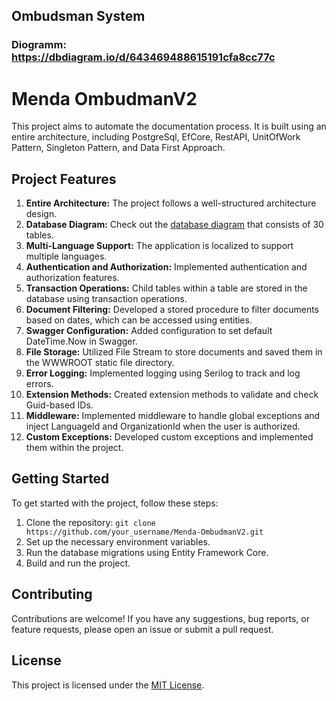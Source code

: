## Ombudsman System
### Diogramm: https://dbdiagram.io/d/643469488615191cfa8cc77c

# Menda OmbudmanV2

This project aims to automate the documentation process. It is built using an entire architecture, including PostgreSql, EfCore, RestAPI, UnitOfWork Pattern, Singleton Pattern, and Data First Approach.

## Project Features

1. **Entire Architecture:** The project follows a well-structured architecture design.
2. **Database Diagram:** Check out the [database diagram](link_to_diagram) that consists of 30 tables.
3. **Multi-Language Support:** The application is localized to support multiple languages.
4. **Authentication and Authorization:** Implemented authentication and authorization features.
5. **Transaction Operations:** Child tables within a table are stored in the database using transaction operations.
6. **Document Filtering:** Developed a stored procedure to filter documents based on dates, which can be accessed using entities.
7. **Swagger Configuration:** Added configuration to set default DateTime.Now in Swagger.
8. **File Storage:** Utilized File Stream to store documents and saved them in the WWWROOT static file directory.
9. **Error Logging:** Implemented logging using Serilog to track and log errors.
10. **Extension Methods:** Created extension methods to validate and check Guid-based IDs.
11. **Middleware:** Implemented middleware to handle global exceptions and inject LanguageId and OrganizationId when the user is authorized.
12. **Custom Exceptions:** Developed custom exceptions and implemented them within the project.

## Getting Started

To get started with the project, follow these steps:

1. Clone the repository: `git clone https://github.com/your_username/Menda-OmbudmanV2.git`
2. Set up the necessary environment variables.
3. Run the database migrations using Entity Framework Core.
4. Build and run the project.

## Contributing

Contributions are welcome! If you have any suggestions, bug reports, or feature requests, please open an issue or submit a pull request.

## License

This project is licensed under the [MIT License](link_to_license).


